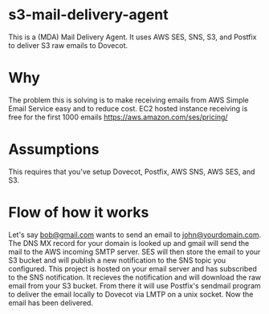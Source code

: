 # s3-mail-delivery-agent
This is a (MDA) Mail Delivery Agent. It uses AWS SES, SNS, S3, and Postfix to deliver S3 raw emails to Dovecot.

# Why
The problem this is solving is to make receiving emails from AWS Simple Email Service easy and to reduce cost. EC2 hosted instance receiving is free for the first 1000 emails https://aws.amazon.com/ses/pricing/

# Assumptions
This requires that you've setup Dovecot, Postfix, AWS SNS, AWS SES, and S3.

# Flow of how it works
Let's say bob@gmail.com wants to send an email to john@yourdomain.com. The DNS MX record for your domain is looked up and gmail will send the mail to the AWS incoming SMTP server. SES will then store the email to your S3 bucket and will publish a new notification to the SNS topic you configured. This project is hosted on your email server and has subscribed to the SNS notification. It recieves the notification and will download the raw email from your S3 bucket. From there it will use Postfix's sendmail program to deliver the email locally to Dovecot via LMTP on a unix socket. Now the email has been delivered.

